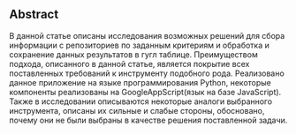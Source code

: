 ## Abstract

В данной статье описаны исследования возможных решений для сбора
информации с репозиториев по заданным критериям и обработка и 
сохранение данных результатов в гугл таблице. Преимуществом подхода,
описанного в данной статье, является покрытие всех поставленных 
требований к инструменту подобного рода. Реализовано данное
приложение на языке программирования Python, некоторые компоненты
реализованы на GoogleAppScript(язык на базе JavaScript).
Также в исследовании описываются некоторые аналоги выбранного
инструмента, описаны их сильные и слабые стороны, обосновано, 
почему они не были выбраны в качестве решения поставленной задачи.
 
